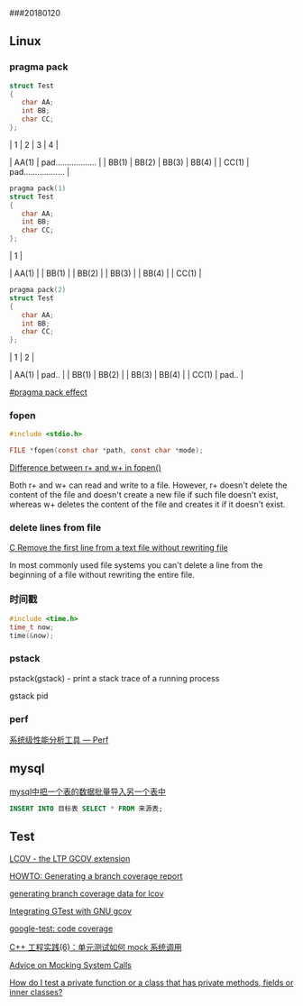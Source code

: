 ###20180120

## Linux

### pragma pack

```C
struct Test
{
   char AA;
   int BB;
   char CC;
};

```

|   1   |   2   |   3   |   4   |  

| AA(1) | pad.................. |
| BB(1) | BB(2) | BB(3) | BB(4) | 
| CC(1) | pad.................. |

```C
pragma pack(1)
struct Test
{
   char AA;
   int BB;
   char CC;
};

```

|   1   |

| AA(1) |
| BB(1) |
| BB(2) |
| BB(3) |
| BB(4) |
| CC(1) |

```C
pragma pack(2)
struct Test
{
   char AA;
   int BB;
   char CC;
};

```

|   1   |   2   | 

| AA(1) | pad.. |
| BB(1) | BB(2) |
| BB(3) | BB(4) |
| CC(1) | pad.. |


[#pragma pack effect](https://stackoverflow.com/questions/3318410/pragma-pack-effect)


### fopen

```C
#include <stdio.h>

FILE *fopen(const char *path, const char *mode);
```

[Difference between r+ and w+ in fopen()](https://stackoverflow.com/questions/21113919/difference-between-r-and-w-in-fopen)

Both r+ and w+ can read and write to a file. However, r+ doesn't delete the content of the file and doesn't create a new file if such file doesn't exist, whereas w+ deletes the content of the file and creates it if it doesn't exist.

### delete lines from file

[C Remove the first line from a text file without rewriting file](https://stackoverflow.com/questions/2658360/c-remove-the-first-line-from-a-text-file-without-rewriting-file)

In most commonly used file systems you can't delete a line from the beginning of a file without rewriting the entire file.

### 时间戳

```C
#include <time.h>
time_t now;
time(&now);
```

### pstack

pstack(gstack) - print a stack trace of a running process

gstack pid

### perf

[系统级性能分析工具 — Perf](http://blog.csdn.net/zhangskd/article/details/37902159)



## mysql

[mysql中把一个表的数据批量导入另一个表中](http://blog.csdn.net/evan_endian/article/details/8652528)

```sql
INSERT INTO 目标表 SELECT * FROM 来源表;
```

## Test

[LCOV - the LTP GCOV extension](http://ltp.sourceforge.net/coverage/lcov.php)

[HOWTO: Generating a branch coverage report](https://users.rust-lang.org/t/howto-generating-a-branch-coverage-report/8524)

[generating branch coverage data for lcov](https://stackoverflow.com/questions/12360167/generating-branch-coverage-data-for-lcov)

[Integrating GTest with GNU gcov](https://groups.google.com/forum/#!topic/googletestframework/8CC5BKQypvY)

[google-test: code coverage](https://stackoverflow.com/questions/2359344/google-test-code-coverage)

[C++ 工程实践(6)：单元测试如何 mock 系统调用](http://blog.csdn.net/solstice/article/details/6423342)

[Advice on Mocking System Calls](https://stackoverflow.com/questions/2924440/advice-on-mocking-system-calls)

[How do I test a private function or a class that has private methods, fields or inner classes?](https://stackoverflow.com/questions/34571/how-do-i-test-a-private-function-or-a-class-that-has-private-methods-fields-or)